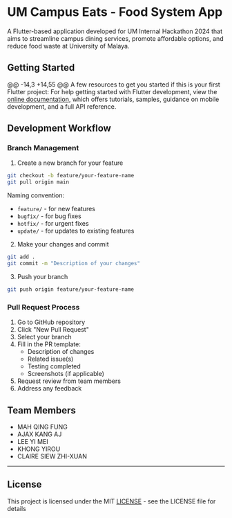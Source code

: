 # UM Campus Eats - Food System App

A Flutter-based application developed for UM Internal Hackathon 2024 that aims to streamline campus dining services, promote affordable options, and reduce food waste at University of Malaya.

## Getting Started

@@ -14,3 +14,55 @@ A few resources to get you started if this is your first Flutter project:
For help getting started with Flutter development, view the
[online documentation](https://docs.flutter.dev/), which offers tutorials,
samples, guidance on mobile development, and a full API reference.

## Development Workflow

### Branch Management

1. Create a new branch for your feature
```bash
git checkout -b feature/your-feature-name
git pull origin main
```
Naming convention:
- `feature/` - for new features
- `bugfix/` - for bug fixes
- `hotfix/` - for urgent fixes
- `update/` - for updates to existing features
2. Make your changes and commit
```bash
git add .
git commit -m "Description of your changes"
```
3. Push your branch
```bash
git push origin feature/your-feature-name
```
### Pull Request Process

1. Go to GitHub repository
2. Click "New Pull Request"
3. Select your branch
4. Fill in the PR template:
   - Description of changes
   - Related issue(s)
   - Testing completed
   - Screenshots (if applicable)
5. Request review from team members
6. Address any feedback

## Team Members

- MAH QING FUNG
- AJAX KANG AJ
- LEE YI MEI
- KHONG YIROU
- CLAIRE SIEW ZHI-XUAN

---

## License
This project is licensed under the MIT [LICENSE](LICENSE) - see the LICENSE file for details